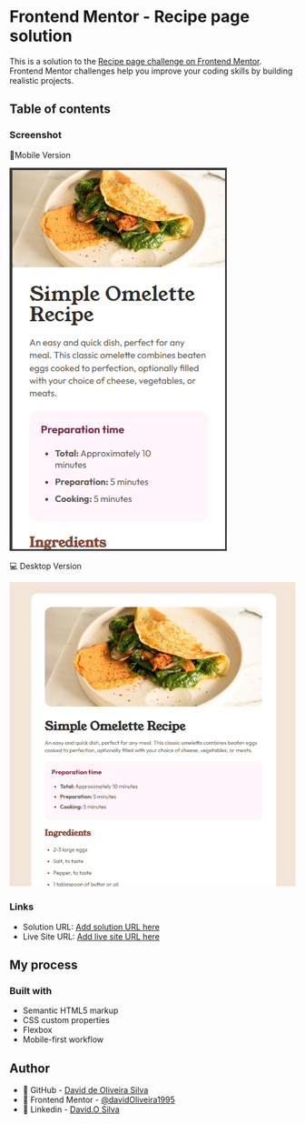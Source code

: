 # Frontend Mentor - Recipe page solution

This is a solution to the [Recipe page challenge on Frontend Mentor](https://www.frontendmentor.io/challenges/recipe-page-KiTsR8QQKm). Frontend Mentor challenges help you improve your coding skills by building realistic projects. 

## Table of contents

### Screenshot

📱Mobile Version

![Versão Mobile](assets/images/screen-mobile.png)

💻 Desktop Version

![Versão Desktop](assets/images/screen-desktop.png)


### Links

- Solution URL: [Add solution URL here](https://your-solution-url.com)
- Live Site URL: [Add live site URL here](https://your-live-site-url.com)

## My process

### Built with

- Semantic HTML5 markup
- CSS custom properties
- Flexbox
- Mobile-first workflow

## Author

- 🐙 GitHub - [David de Oliveira Silva](https://github.com/davidOliveira1995)
- 🎨 Frontend Mentor - [@davidOliveira1995](https://www.frontendmentor.io/profile/davidOliveira1995)
- 💼 Linkedin - [David.O Silva](https://www.linkedin.com/in/david-oliveiraos/)

